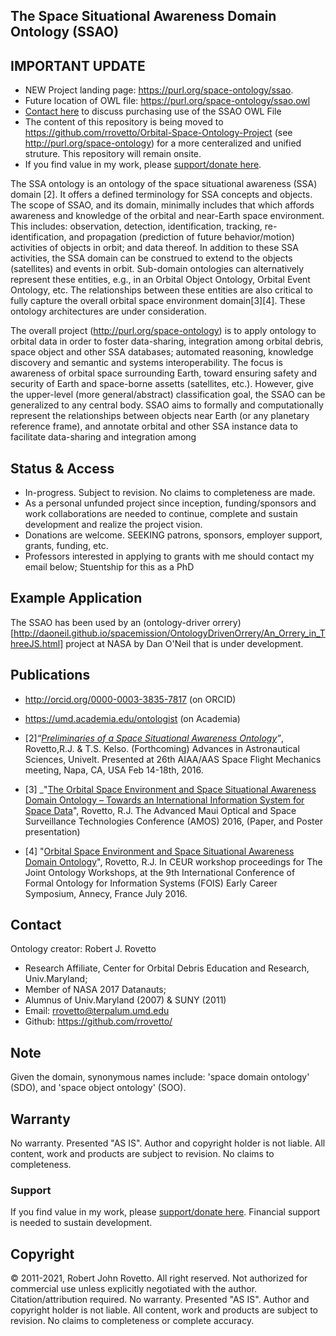 ## The Space Situational Awareness Domain Ontology (SSAO)
 ## IMPORTANT UPDATE
 * NEW Project landing page: https://purl.org/space-ontology/ssao.
 * Future location of OWL file: https://purl.org/space-ontology/ssao.owl
 * [Contact here](https://ontospace.wordpress.com/contact) to discuss purchasing use of the SSAO OWL File
 * The content of this repository is being moved to https://github.com/rrovetto/Orbital-Space-Ontology-Project (see http://purl.org/space-ontology) for a more centeralized and unified struture. This repository will remain onsite.
 * If you find value in my work, please [support/donate here](https://gogetfunding.com/creating-meaning-full-space-terminologies-knowledge-models-for-space-safety/).

The SSA ontology is an ontology of the space situational awareness (SSA) domain [2]. It offers a defined terminology for SSA concepts and objects. The scope of SSAO, and its domain, minimally includes that which affords awareness and knowledge of the orbital and near-Earth space environment. This includes: observation, detection, identification, tracking, re-identification, and propagation (prediction of future behavior/motion) activities of objects in orbit; and data thereof. In addition to these SSA activities, the SSA domain can be construed to extend to the objects (satellites) and events in orbit. Sub-domain ontologies can alternatively represent these entities, e.g., in an Orbital Object Ontology, Orbital Event Ontology, etc. The relationships between these entities are also critical to fully capture the overall orbital space environment domain[3][4]. These ontology architectures are under consideration.

The overall project (http://purl.org/space-ontology) is to apply ontology to orbital data in order to foster data-sharing, integration among orbital debris, space object and other SSA databases; automated reasoning, knowledge discovery and semantic and systems interoperability. The focus is awareness of orbital space surrounding Earth, toward ensuring safety and security of Earth and space-borne assetts (satellites, etc.). However, give the upper-level (more general/abstract) classification goal, the SSAO can be generalized to any central body. SSAO aims to formally and computationally represent the relationships between objects near Earth (or any planetary reference frame), and annotate orbital and other SSA instance data to facilitate data-sharing and integration among

## Status & Access
* In-progress. Subject to revision. No claims to completeness are made.
* As a personal unfunded project since inception, funding/sponsors and work collaborations are needed to continue, complete and sustain development and realize the project vision. 
* Donations are welcome. SEEKING patrons, sponsors, employer support, grants, funding, etc. 
* Professors interested in applying to grants with me should contact my email below; Stuentship for this as a PhD

## Example Application
The SSAO has been used by an (ontology-driver orrery)[http://daoneil.github.io/spacemission/OntologyDrivenOrrery/An_Orrery_in_ThreeJS.html] project at NASA by Dan O'Neil that is under development.

## Publications
* http://orcid.org/0000-0003-3835-7817 (on ORCID)
* https://umd.academia.edu/ontologist (on Academia)

* [2]_“[Preliminaries of a Space Situational Awareness Ontology](https://arxiv.org/ftp/arxiv/papers/1606/1606.01924.pdf)”_, Rovetto,R.J. & T.S. Kelso. (Forthcoming) Advances in Astronautical Sciences, Univelt. Presented at 26th AIAA/AAS Space Flight Mechanics meeting, Napa, CA, USA Feb 14-18th, 2016.

* [3] _"[The Orbital Space Environment and Space Situational Awareness Domain Ontology – Towards an International Information System for Space Data](http://www.amostech.com/TechnicalPapers/2016/Poster/Rovetto.pdf)", Rovetto, R.J. The Advanced Maui Optical and Space Surveillance Technologies Conference (AMOS) 2016, (Paper, and Poster presentation)

* [4] "[Orbital Space Environment and Space Situational Awareness Domain Ontology](http://ceur-ws.org/Vol-1660/ecs-paper1.pdf)", Rovetto, R.J. In CEUR workshop proceedings for The Joint Ontology Workshops, at the 9th International Conference of Formal Ontology for Information Systems (FOIS) Early Career Symposium, Annecy, France July 2016.

## Contact
Ontology creator: Robert J. Rovetto
* Research Affiliate, Center for Orbital Debris Education and Research, Univ.Maryland; 
* Member of NASA 2017 Datanauts; 
* Alumnus of Univ.Maryland (2007) & SUNY (2011)
* Email: rrovetto@terpalum.umd.edu
* Github: https://github.com/rrovetto/

## Note
Given the domain, synonymous names include: 'space domain ontology' (SDO), and 'space object ontology' (SOO).

## Warranty
No warranty. Presented "AS IS". Author and copyright holder is not liable.
All content, work and products are subject to revision. No claims to completeness. 

### Support
If you find value in my work, please [support/donate here](https://gogetfunding.com/knowledge-organization-services-ontology-terminology-metadata-concept-analysis/). Financial support is needed to sustain development.
## Copyright
© 2011-2021, Robert John Rovetto. All right reserved.
Not authorized for commercial use unless explicitly negotiated with the author. Citation/attribution required.
No warranty. Presented "AS IS". Author and copyright holder is not liable. All content, work and products are subject to revision. No claims to completeness or complete accuracy.
